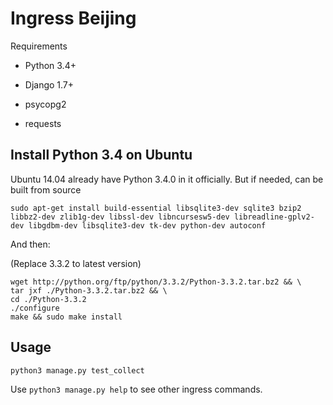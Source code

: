Ingress Beijing
==============


Requirements

- Python 3.4+
- Django 1.7+

- psycopg2
- requests


Install Python 3.4 on Ubuntu
----------------------------

Ubuntu 14.04 already have Python 3.4.0 in it officially.
But if needed, can be built from source

```
sudo apt-get install build-essential libsqlite3-dev sqlite3 bzip2 libbz2-dev zlib1g-dev libssl-dev libncursesw5-dev libreadline-gplv2-dev libgdbm-dev libsqlite3-dev tk-dev python-dev autoconf
```

And then:

(Replace 3.3.2 to latest version)

```
wget http://python.org/ftp/python/3.3.2/Python-3.3.2.tar.bz2 && \
tar jxf ./Python-3.3.2.tar.bz2 && \
cd ./Python-3.3.2
./configure
make && sudo make install
```


Usage
-----

`python3 manage.py test_collect`

Use `python3 manage.py help` to see other ingress commands.
